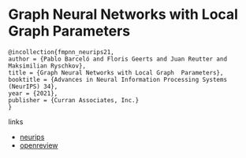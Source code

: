 # Graph Neural Networks with Local Graph  Parameters

```
@incollection{fmpnn_neurips21,
author = {Pablo Barceló and Floris Geerts and Juan Reutter and Maksimilian Ryschkov},
title = {Graph Neural Networks with Local Graph  Parameters},
booktitle = {Advances in Neural Information Processing Systems (NeurIPS) 34},
year = {2021},
publisher = {Curran Associates, Inc.}
}
```

links
- [neurips](https://neurips.cc/Conferences/2021/ScheduleMultitrack?event=28409)
- [openreview](https://openreview.net/forum?id=yGKklt8wyV)

